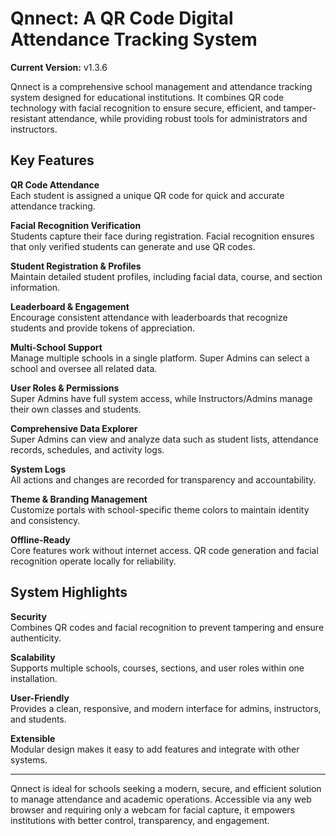 
# Qnnect: A QR Code Digital Attendance Tracking System

**Current Version:** v1.3.6

Qnnect is a comprehensive school management and attendance tracking system designed for educational institutions. It combines QR code technology with facial recognition to ensure secure, efficient, and tamper-resistant attendance, while providing robust tools for administrators and instructors.

## Key Features

**QR Code Attendance**  
Each student is assigned a unique QR code for quick and accurate attendance tracking.

**Facial Recognition Verification**  
Students capture their face during registration. Facial recognition ensures that only verified students can generate and use QR codes.

**Student Registration & Profiles**  
Maintain detailed student profiles, including facial data, course, and section information.

**Leaderboard & Engagement**  
Encourage consistent attendance with leaderboards that recognize students and provide tokens of appreciation.

**Multi-School Support**  
Manage multiple schools in a single platform. Super Admins can select a school and oversee all related data.

**User Roles & Permissions**  
Super Admins have full system access, while Instructors/Admins manage their own classes and students.

**Comprehensive Data Explorer**  
Super Admins can view and analyze data such as student lists, attendance records, schedules, and activity logs.

**System Logs**  
All actions and changes are recorded for transparency and accountability.

**Theme & Branding Management**  
Customize portals with school-specific theme colors to maintain identity and consistency.

**Offline-Ready**  
Core features work without internet access. QR code generation and facial recognition operate locally for reliability.

## System Highlights

**Security**  
Combines QR codes and facial recognition to prevent tampering and ensure authenticity.

**Scalability**  
Supports multiple schools, courses, sections, and user roles within one installation.

**User-Friendly**  
Provides a clean, responsive, and modern interface for admins, instructors, and students.

**Extensible**  
Modular design makes it easy to add features and integrate with other systems.

---

Qnnect is ideal for schools seeking a modern, secure, and efficient solution to manage attendance and academic operations. Accessible via any web browser and requiring only a webcam for facial capture, it empowers institutions with better control, transparency, and engagement.